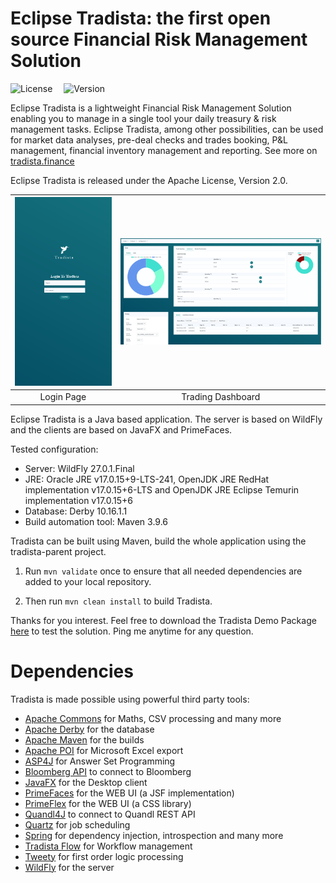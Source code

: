 # Eclipse Tradista: the first open source Financial Risk Management Solution

![License](https://img.shields.io/badge/License-Apache_2.0-33ff99.svg?link=https://www.apache.org/licenses/LICENSE-2.0)&emsp;
![Version](https://img.shields.io/badge/Version%20-%202.2.1--RC1%20-%2033ff99?color=33ff99)&emsp;

Eclipse Tradista is a lightweight Financial Risk Management Solution enabling you to manage in a single tool your daily treasury & risk management tasks. Eclipse Tradista, among other possibilities, can be used for market data analyses, pre-deal checks and trades booking, P&L management, financial inventory management and reporting.
See more on [tradista.finance](https://www.tradista.finance)

Eclipse Tradista is released under the Apache License, Version 2.0.

|![Login](./login.PNG)|![Dashboard](./dashboard.PNG)|
|:-:|:-:|
| Login Page | Trading Dashboard |


Eclipse Tradista is a Java based application. The server is based on WildFly and the clients are based on JavaFX and PrimeFaces.

Tested configuration:
- Server: WildFly 27.0.1.Final
- JRE: Oracle JRE v17.0.15+9-LTS-241, OpenJDK JRE RedHat implementation v17.0.15+6-LTS and OpenJDK JRE Eclipse Temurin implementation v17.0.15+6
- Database: Derby 10.16.1.1
- Build automation tool: Maven 3.9.6

Tradista can be built using Maven, build the whole application using the tradista-parent project.

1. Run ```mvn validate``` once to ensure that all needed dependencies are added to your local repository.

2. Then run ```mvn clean install``` to build Tradista.

Thanks for you interest. 
Feel free to download the Tradista Demo Package [here](https://github.com/oasuncion/tradista-demo) to test the solution.
Ping me anytime for any question.

# Dependencies
Tradista is made possible using powerful third party tools:
- [Apache Commons](https://commons.apache.org/) for Maths, CSV processing and many more
- [Apache Derby](https://db.apache.org/derby/) for the database
- [Apache Maven](https://maven.apache.org/) for the builds
- [Apache POI](https://poi.apache.org/) for Microsoft Excel export
- [ASP4J](https://github.com/hbeck/asp4j) for Answer Set Programming
- [Bloomberg API](https://www.bloomberg.com/professional/support/api-library/) to connect to Bloomberg
- [JavaFX](https://openjfx.io/) for the Desktop client
- [PrimeFaces](https://www.primefaces.org/) for the WEB UI (a JSF implementation)
- [PrimeFlex](https://www.primeflex.org/) for the WEB UI (a CSS library)
- [Quandl4J](https://github.com/jimmoores/quandl4j) to connect to Quandl REST API
- [Quartz](http://www.quartz-scheduler.org/) for job scheduling
- [Spring](https://spring.io/) for dependency injection, introspection and many more
- [Tradista Flow](https://github.com/oasuncion/tradista-flow) for Workflow management
- [Tweety](https://tweetyproject.org/) for first order logic processing
- [WildFly](https://www.wildfly.org/) for the server
